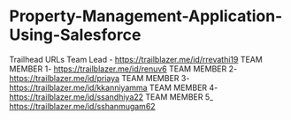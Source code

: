 # Property-Management-Application-Using-Salesforce
Trailhead URLs
Team Lead -  https://trailblazer.me/id/rrevathi19
TEAM MEMBER 1- https://trailblazer.me/id/renuv6
TEAM MEMBER 2- https://trailblazer.me/id/priaya
TEAM MEMBER 3- https://trailblazer.me/id/kkanniyamma
TEAM MEMBER 4- https://trailblazer.me/id/ssandhiya22
TEAM MEMBER 5_ https://trailblazer.me/id/sshanmugam62
